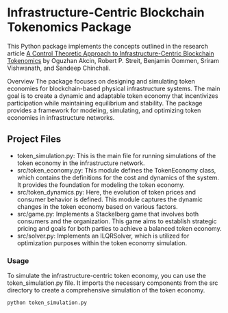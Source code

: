 # Infrastructure-Centric Blockchain Tokenomics Package

This Python package implements the concepts outlined in the research article [A Control Theoretic Approach to Infrastructure-Centric Blockchain Tokenomics](https://arxiv.org/pdf/2210.12881.pdf) by Oguzhan Akcin, Robert P. Streit, Benjamin Oommen, Sriram Vishwanath, and Sandeep Chinchali.

Overview
The package focuses on designing and simulating token economies for blockchain-based physical infrastructure systems. The main goal is to create a dynamic and adaptable token economy that incentivizes participation while maintaining equilibrium and stability. The package provides a framework for modeling, simulating, and optimizing token economies in infrastructure networks.

## Project Files

- token_simulation.py: This is the main file for running simulations of the token economy in the infrastructure network.
- src/token_economy.py: This module defines the TokenEconomy class, which contains the definitions for the cost and dynamics of the system. It provides the foundation for modeling the token economy.
- src/token_dynamics.py: Here, the evolution of token prices and consumer behavior is defined. This module captures the dynamic changes in the token economy based on various factors.
- src/game.py: Implements a Stackelberg game that involves both consumers and the organization. This game aims to establish strategic pricing and goals for both parties to achieve a balanced token economy.
- src/solver.py: Implements an ILQRSolver, which is utilized for optimization purposes within the token economy simulation.

### Usage

To simulate the infrastructure-centric token economy, you can use the token_simulation.py file. It imports the necessary components from the src directory to create a comprehensive simulation of the token economy.

```shell
python token_simulation.py
```
